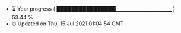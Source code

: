 - ⏳ Year progress { ████████████████▁▁▁▁▁▁▁▁▁▁▁▁▁▁ } 53.44 %
- ⏰ Updated on Thu, 15 Jul 2021 01:04:54 GMT

